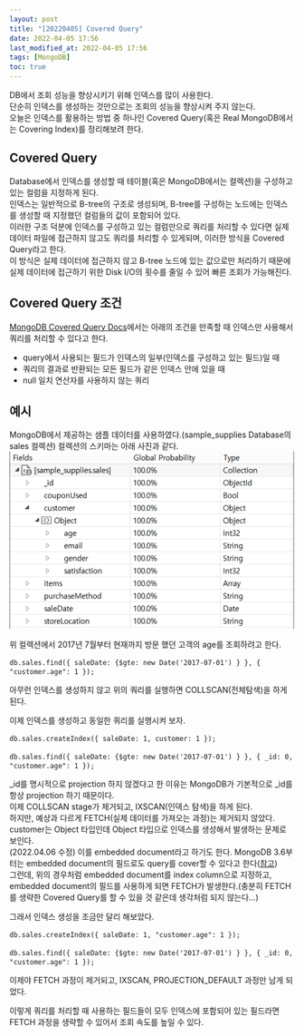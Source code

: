 ```yaml
---
layout: post
title: "[20220405] Covered Query"
date: 2022-04-05 17:56
last_modified_at: 2022-04-05 17:56
tags: [MongoDB]
toc: true
---
```


DB에서 조회 성능을 향상시키기 위해 인덱스를 많이 사용한다.  
단순히 인덱스를 생성하는 것만으로는 조회의 성능을 향상시켜 주지 않는다.  
오늘은 인덱스를 활용하는 방법 중 하나인 Covered Query(혹은 Real MongoDB에서는 Covering Index)를 정리해보려 한다.

## Covered Query

Database에서 인덱스를 생성할 때 테이블(혹은 MongoDB에서는 컬렉션)을 구성하고 있는 컬럼을 지정하게 된다.  
인덱스는 일반적으로 B-tree의 구조로 생성되며, B-tree를 구성하는 노드에는 인덱스를 생성할 때 지정했던 컬럼들의 값이 포함되어 있다.  
이러한 구조 덕분에 인덱스를 구성하고 있는 컬럼만으로 쿼리를 처리할 수 있다면 실제 데이터 파일에 접근하지 않고도 쿼리를 처리할 수 있게되며, 이러한 방식을 Covered Query라고 한다.  
이 방식은 실제 데이터에 접근하지 않고 B-tree 노드에 있는 값으로만 처리하기 때문에 실제 데이터에 접근하기 위한 Disk I/O의 횟수를 줄일 수 있어 빠른 조회가 가능해진다.

## Covered Query 조건

[MongoDB Covered Query Docs](https://www.mongodb.com/docs/manual/core/query-optimization/#covered-query)에서는 아래의 조건을 만족할 때 인덱스만 사용해서 쿼리를 처리할 수 있다고 한다.

- query에서 사용되는 필드가 인덱스의 일부(인덱스를 구성하고 있는 필드)일 때
- 쿼리의 결과로 반환되는 모든 필드가 같은 인덱스 안에 있을 때
- null 일치 연산자를 사용하지 않는 쿼리

## 예시

MongoDB에서 제공하는 샘플 데이터를 사용하였다.(sample_supplies Database의 sales 컬렉션)
컬렉션의 스키마는 아래 사진과 같다.
![sample_supplies DB sales Collection](../image/sample_supplies-sales.PNG)

위 컬렉션에서 2017년 7월부터 현재까지 방문 했던 고객의 age를 조회하려고 한다.

```
db.sales.find({ saleDate: {$gte: new Date('2017-07-01') } }, { "customer.age": 1 });
```

아무런 인덱스를 생성하지 않고 위의 쿼리를 실행하면 COLLSCAN(전체탐색)을 하게 된다.

이제 인덱스를 생성하고 동일한 쿼리를 실행시켜 보자.

```
db.sales.createIndex({ saleDate: 1, customer: 1 });

db.sales.find({ saleDate: {$gte: new Date('2017-07-01') } }, { _id: 0, "customer.age": 1 });
```

\_id를 명시적으로 projection 하지 않겠다고 한 이유는 MongoDB가 기본적으로 \_id를 항상 projection 하기 때문이다.  
이제 COLLSCAN stage가 제거되고, IXSCAN(인덱스 탐색)을 하게 된다.  
하지만, 예상과 다르게 FETCH(실제 데이터를 가져오는 과정)는 제거되지 않았다.  
customer는 Object 타입인데 Object 타입으로 인덱스를 생성해서 발생하는 문제로 보인다.  
(2022.04.06 수정) 이를 embedded document라고 하기도 한다. MongoDB 3.6부터는 embedded document의 필드로도 query를 cover할 수 있다고 한다([참고](https://www.mongodb.com/docs/manual/core/query-optimization/#covered-query))  
그런데, 위의 경우처럼 embedded document를 index column으로 지정하고, embedded document의 필드를 사용하게 되면 FETCH가 발생한다.(충분히 FETCH를 생략한 Covered Query를 할 수 있을 것 같은데 생각처럼 되지 않는다...)

그래서 인덱스 생성을 조금만 달리 해보았다.

```
db.sales.createIndex({ saleDate: 1, "customer.age": 1 });

db.sales.find({ saleDate: {$gte: new Date('2017-07-01') } }, { _id: 0, "customer.age": 1 });
```

이제야 FETCH 과정이 제거되고, IXSCAN, PROJECTION_DEFAULT 과정만 남게 되었다.

이렇게 쿼리를 처리할 때 사용하는 필드들이 모두 인덱스에 포함되어 있는 필드라면 FETCH 과정을 생략할 수 있어서 조회 속도를 높일 수 있다.
